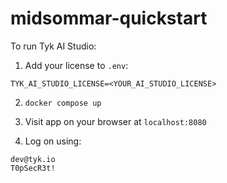 # midsommar-quickstart

To run Tyk AI Studio:

1. Add your license to `.env`:

`TYK_AI_STUDIO_LICENSE=<YOUR_AI_STUDIO_LICENSE>`

2. `docker compose up` 

3. Visit app on your browser at `localhost:8080`

4. Log on using:

```
dev@tyk.io
T0pSecR3t!
```